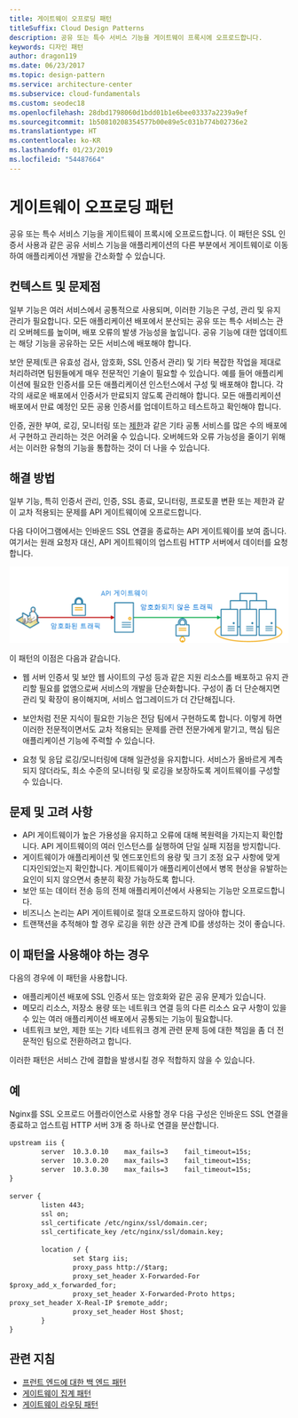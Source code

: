 ```yaml
---
title: 게이트웨이 오프로딩 패턴
titleSuffix: Cloud Design Patterns
description: 공유 또는 특수 서비스 기능을 게이트웨이 프록시에 오프로드합니다.
keywords: 디자인 패턴
author: dragon119
ms.date: 06/23/2017
ms.topic: design-pattern
ms.service: architecture-center
ms.subservice: cloud-fundamentals
ms.custom: seodec18
ms.openlocfilehash: 28dbd1798060d1bdd01b1e6bee03337a2239a9ef
ms.sourcegitcommit: 1b50810208354577b00e89e5c031b774b02736e2
ms.translationtype: HT
ms.contentlocale: ko-KR
ms.lasthandoff: 01/23/2019
ms.locfileid: "54487664"
---
```

# <a name="gateway-offloading-pattern"></a>게이트웨이 오프로딩 패턴

공유 또는 특수 서비스 기능을 게이트웨이 프록시에 오프로드합니다. 이 패턴은 SSL 인증서 사용과 같은 공유 서비스 기능을 애플리케이션의 다른 부분에서 게이트웨이로 이동하여 애플리케이션 개발을 간소화할 수 있습니다.

## <a name="context-and-problem"></a>컨텍스트 및 문제점

일부 기능은 여러 서비스에서 공통적으로 사용되며, 이러한 기능은 구성, 관리 및 유지 관리가 필요합니다. 모든 애플리케이션 배포에서 분산되는 공유 또는 특수 서비스는 관리 오버헤드를 높이며, 배포 오류의 발생 가능성을 높입니다. 공유 기능에 대한 업데이트는 해당 기능을 공유하는 모든 서비스에 배포해야 합니다.

보안 문제(토큰 유효성 검사, 암호화, SSL 인증서 관리) 및 기타 복잡한 작업을 제대로 처리하려면 팀원들에게 매우 전문적인 기술이 필요할 수 있습니다. 예를 들어 애플리케이션에 필요한 인증서를 모든 애플리케이션 인스턴스에서 구성 및 배포해야 합니다. 각각의 새로운 배포에서 인증서가 만료되지 않도록 관리해야 합니다. 모든 애플리케이션 배포에서 만료 예정인 모든 공용 인증서를 업데이트하고 테스트하고 확인해야 합니다.

인증, 권한 부여, 로깅, 모니터링 또는 [제한](./throttling.md)과 같은 기타 공통 서비스를 많은 수의 배포에서 구현하고 관리하는 것은 어려울 수 있습니다. 오버헤드와 오류 가능성을 줄이기 위해서는 이러한 유형의 기능을 통합하는 것이 더 나을 수 있습니다.

## <a name="solution"></a>해결 방법

일부 기능, 특히 인증서 관리, 인증, SSL 종료, 모니터링, 프로토콜 변환 또는 제한과 같이 교차 적용되는 문제를 API 게이트웨이에 오프로드합니다.

다음 다이어그램에서는 인바운드 SSL 연결을 종료하는 API 게이트웨이를 보여 줍니다. 여기서는 원래 요청자 대신, API 게이트웨이의 업스트림 HTTP 서버에서 데이터를 요청합니다.

 ![게이트웨이 오프로딩 패턴의 다이어그램](./_images/gateway-offload.png)

이 패턴의 이점은 다음과 같습니다.

- 웹 서버 인증서 및 보안 웹 사이트의 구성 등과 같은 지원 리소스를 배포하고 유지 관리할 필요를 없앰으로써 서비스의 개발을 단순화합니다. 구성이 좀 더 단순해지면 관리 및 확장이 용이해지며, 서비스 업그레이드가 더 간단해집니다.

- 보안처럼 전문 지식이 필요한 기능은 전담 팀에서 구현하도록 합니다. 이렇게 하면 이러한 전문적이면서도 교차 적용되는 문제를 관련 전문가에게 맡기고, 핵심 팀은 애플리케이션 기능에 주력할 수 있습니다.

- 요청 및 응답 로깅/모니터링에 대해 일관성을 유지합니다. 서비스가 올바르게 계측되지 않더라도, 최소 수준의 모니터링 및 로깅을 보장하도록 게이트웨이를 구성할 수 있습니다.

## <a name="issues-and-considerations"></a>문제 및 고려 사항

- API 게이트웨이가 높은 가용성을 유지하고 오류에 대해 복원력을 가지는지 확인합니다. API 게이트웨이의 여러 인스턴스를 실행하여 단일 실패 지점을 방지합니다.
- 게이트웨이가 애플리케이션 및 엔드포인트의 용량 및 크기 조정 요구 사항에 맞게 디자인되었는지 확인합니다. 게이트웨이가 애플리케이션에서 병목 현상을 유발하는 요인이 되지 않으면서 충분히 확장 가능하도록 합니다.
- 보안 또는 데이터 전송 등의 전체 애플리케이션에서 사용되는 기능만 오프로드합니다.
- 비즈니스 논리는 API 게이트웨이로 절대 오프로드하지 않아야 합니다.
- 트랜잭션을 추적해야 할 경우 로깅을 위한 상관 관계 ID를 생성하는 것이 좋습니다.

## <a name="when-to-use-this-pattern"></a>이 패턴을 사용해야 하는 경우

다음의 경우에 이 패턴을 사용합니다.

- 애플리케이션 배포에 SSL 인증서 또는 암호화와 같은 공유 문제가 있습니다.
- 메모리 리소스, 저장소 용량 또는 네트워크 연결 등의 다른 리소스 요구 사항이 있을 수 있는 여러 애플리케이션 배포에서 공통되는 기능이 필요합니다.
- 네트워크 보안, 제한 또는 기타 네트워크 경계 관련 문제 등에 대한 책임을 좀 더 전문적인 팀으로 전환하려고 합니다.

이러한 패턴은 서비스 간에 결합을 발생시킬 경우 적합하지 않을 수 있습니다.

## <a name="example"></a>예

Nginx를 SSL 오프로드 어플라이언스로 사용할 경우 다음 구성은 인바운드 SSL 연결을 종료하고 업스트림 HTTP 서버 3개 중 하나로 연결을 분산합니다.

```console
upstream iis {
        server  10.3.0.10    max_fails=3    fail_timeout=15s;
        server  10.3.0.20    max_fails=3    fail_timeout=15s;
        server  10.3.0.30    max_fails=3    fail_timeout=15s;
}

server {
        listen 443;
        ssl on;
        ssl_certificate /etc/nginx/ssl/domain.cer;
        ssl_certificate_key /etc/nginx/ssl/domain.key;

        location / {
                set $targ iis;
                proxy_pass http://$targ;
                proxy_set_header X-Forwarded-For $proxy_add_x_forwarded_for;
                proxy_set_header X-Forwarded-Proto https;
proxy_set_header X-Real-IP $remote_addr;
                proxy_set_header Host $host;
        }
}
```

## <a name="related-guidance"></a>관련 지침

- [프런트 엔드에 대한 백 엔드 패턴](./backends-for-frontends.md)
- [게이트웨이 집계 패턴](./gateway-aggregation.md)
- [게이트웨이 라우팅 패턴](./gateway-routing.md)
